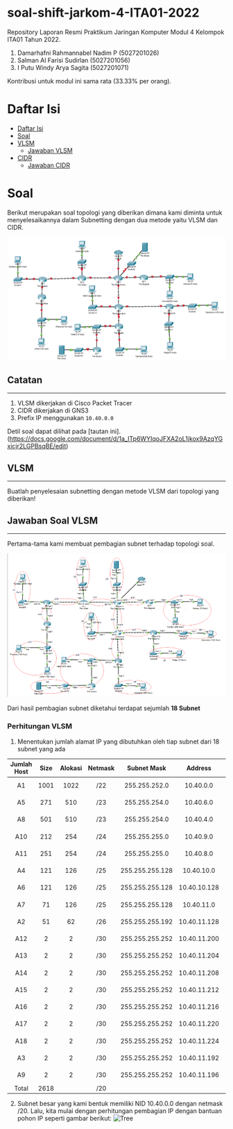 # soal-shift-jarkom-4-ITA01-2022

Repository Laporan Resmi Praktikum Jaringan Komputer Modul 4 Kelompok ITA01 Tahun 2022.

1. Damarhafni Rahmannabel Nadim P (5027201026)
2. Salman Al Farisi Sudirlan (5027201056)
3. I Putu Windy Arya Sagita (5027201071)

Kontribusi untuk modul ini sama rata (33.33% per orang).

# Daftar Isi

- [Daftar Isi](https://github.com/windyarya/Jarkom-Modul-4-ITA01-2022#daftar-isi)
- [Soal](https://github.com/windyarya/Jarkom-Modul-4-ITA01-2022#soal)
- [VLSM](https://github.com/windyarya/Jarkom-Modul-4-ITA01-2022#vlsm)
	- [Jawaban VLSM](https://github.com/windyarya/Jarkom-Modul-4-ITA01-2022#jawaban-soal-vlsm)
- [CIDR](https://github.com/windyarya/Jarkom-Modul-4-ITA01-2022#cidr)
	- [Jawaban CIDR](https://github.com/windyarya/Jarkom-Modul-4-ITA01-2022#jawaban-soal-cidr)

# Soal

Berikut merupakan soal topologi yang diberikan dimana kami diminta untuk menyelesaikannya dalam Subnetting dengan dua metode yaitu VLSM dan CIDR.

![Soal](images/soalshift4.1.png)

## Catatan
---
1. VLSM dikerjakan di Cisco Packet Tracer
2. CIDR dikerjakan di GNS3
3. Prefix IP menggunakan `10.40.0.0`

Detil soal dapat dilihat pada [tautan ini].(https://docs.google.com/document/d/1a_ITp6WYIqoJFXA2oL1jkox9AzqYGxicjr2LGPBsqBE/edit)

## VLSM
---
Buatlah penyelesaian subnetting dengan metode VLSM dari topologi yang diberikan!

## Jawaban Soal VLSM 
---
Pertama-tama kami membuat pembagian subnet terhadap topologi soal.

![Foto](images/topologinetvlsm.png)
<br>

Dari hasil pembagian subnet diketahui terdapat sejumlah **18 Subnet**

### Perhitungan VLSM
1. Menentukan jumlah alamat IP yang dibutuhkan oleh tiap subnet dari 18 subnet yang ada 	

| Jumlah Host | Size | Alokasi | Netmask |   Subnet Mask   |    Address   |    Assignable IP Range    | Broadcast Address |
|:-----------:|:----:|:-------:|:-------:|:---------------:|:------------:|:-------------------------:|:-----------------:|
| A1          | 1001 | 1022    | /22     | 255.255.252.0   | 10.40.0.0    | 10.40.0.1-10.40.3.254     | 10.40.3.255       |
| A5          |  271 | 510     | /23     | 255.255.254.0   | 10.40.6.0    | 10.40.6.1-10.40.7.254     | 10.40.7.255       |
| A8          |  501 | 510     | /23     | 255.255.254.0   | 10.40.4.0    | 10.40.4.1-10.40.5.254     | 10.40.5.255       |
| A10         |  212 | 254     | /24     | 255.255.255.0   | 10.40.9.0    | 10.40.9.1-10.40.9.254     | 10.40.9.255       |
| A11         |  251 | 254     | /24     | 255.255.255.0   | 10.40.8.0    | 10.40.8.1-10.40.8.254     | 10.40.8.255       |
| A4          |  121 | 126     | /25     | 255.255.255.128 | 10.40.10.0   | 10.40.10.1-10.40.10.126   | 10.40.10.127      |
| A6          |  121 | 126     | /25     | 255.255.255.128 | 10.40.10.128 | 10.40.10.129-10.40.10.254 | 10.40.10.255      |
| A7          |   71 | 126     | /25     | 255.255.255.128 | 10.40.11.0   | 10.40.11.1-10.40.11.126   | 10.40.11.127      |
| A2          |   51 | 62      | /26     | 255.255.255.192 | 10.40.11.128 | 10.40.11.129-10.40.11.190 | 10.40.11.191      |
| A12         |    2 | 2       | /30     | 255.255.255.252 | 10.40.11.200 | 10.40.11.201-10.40.11.202 | 10.40.11.203      |
| A13         |    2 | 2       | /30     | 255.255.255.252 | 10.40.11.204 | 10.40.11.205-10.40.11.206 | 10.40.11.207      |
| A14         |    2 | 2       | /30     | 255.255.255.252 | 10.40.11.208 | 10.40.11.209-10.40.11.210 | 10.40.11.211      |
| A15         |    2 | 2       | /30     | 255.255.255.252 | 10.40.11.212 | 10.40.11.213-10.40.11.214 | 10.40.11.215      |
| A16         |    2 | 2       | /30     | 255.255.255.252 | 10.40.11.216 | 10.40.11.217-10.40.11.218 | 10.40.11.219      |
| A17         |    2 | 2       | /30     | 255.255.255.252 | 10.40.11.220 | 10.40.11.221-10.40.11.222 | 10.40.11.223      |
| A18         |    2 | 2       | /30     | 255.255.255.252 | 10.40.11.224 | 10.40.11.225-10.40.11.226 | 10.40.11.227      |
| A3          |    2 | 2       | /30     | 255.255.255.252 | 10.40.11.192 | 10.40.11.193-10.40.11.194 | 10.40.11.195      |
| A9          |    2 | 2       | /30     | 255.255.255.252 | 10.40.11.196 | 10.40.11.197-10.40.11.198 | 10.40.11.199      |
| Total       | 2618 |         | /20     |                 |              |                           |                   |

2. Subnet besar yang kami bentuk memiliki NID 10.40.0.0 dengan netmask /20. Lalu, kita mulai dengan perhitungan pembagian IP dengan bantuan pohon IP seperti gambar berikut:
![Tree](images/1.png)
